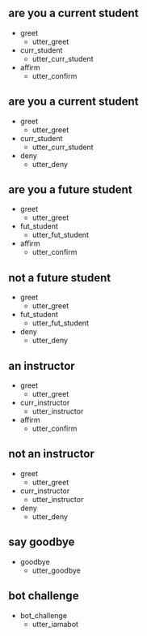 ## are you a current student
* greet
  - utter_greet
* curr_student
  - utter_curr_student
* affirm
  - utter_confirm

## are you a current student
* greet
  - utter_greet
* curr_student
  - utter_curr_student
* deny
  - utter_deny

## are you a future student
* greet
  - utter_greet
* fut_student
  - utter_fut_student
* affirm
  - utter_confirm

## not a future student
* greet
  - utter_greet
* fut_student
  - utter_fut_student
* deny  
  - utter_deny

## an instructor
* greet
  - utter_greet
* curr_instructor
  - utter_instructor
* affirm
  - utter_confirm

## not an instructor
* greet
  - utter_greet
* curr_instructor
  - utter_instructor
* deny
  - utter_deny

## say goodbye
* goodbye
  - utter_goodbye

## bot challenge
* bot_challenge
  - utter_iamabot
